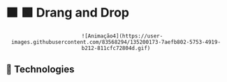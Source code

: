 
# ⬛ 🟩 Drang and Drop

<div align="center"
     
        ![Animação4](https://user-images.githubusercontent.com/83568294/135200173-7aefb802-5753-4919-b212-811cfc72804d.gif)

</div>
   
  
## 🚀 Technologies
    

    
    
    
    
    
    
    
    
    
    
    
    
    
    
    
    
    
    
    
